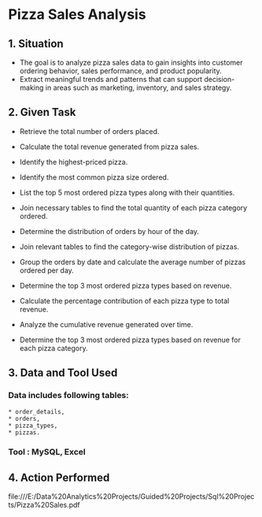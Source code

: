 # Pizza Sales Analysis

## 1. Situation

 * The goal is to analyze pizza sales data to gain insights into customer ordering behavior, sales performance, and product popularity.
 * Extract meaningful trends and patterns that can support decision-making in areas such as marketing, inventory, and sales strategy.

 ## 2. Given Task

  * Retrieve the total number of orders placed.

  * Calculate the total revenue generated from pizza sales.

  * Identify the highest-priced pizza.

  * Identify the most common pizza size ordered.

  * List the top 5 most ordered pizza types along with their quantities.

  * Join necessary tables to find the total quantity of each pizza category ordered.

  * Determine the distribution of orders by hour of the day.

  * Join relevant tables to find the category-wise distribution of pizzas.

  * Group the orders by date and calculate the average number of pizzas ordered per day.

  * Determine the top 3 most ordered pizza types based on revenue.

  * Calculate the percentage contribution of each pizza type to total revenue.

  * Analyze the cumulative revenue generated over time.

  * Determine the top 3 most ordered pizza types based on revenue for each pizza category.

  ## 3. Data and Tool Used
 ### Data includes following tables:
    * order_details, 
    * orders, 
    * pizza_types, 
    * pizzas.

 ### Tool : MySQL, Excel

 ## 4. Action Performed

 file:///E:/Data%20Analytics%20Projects/Guided%20Projects/Sql%20Projects/Pizza%20Sales.pdf

